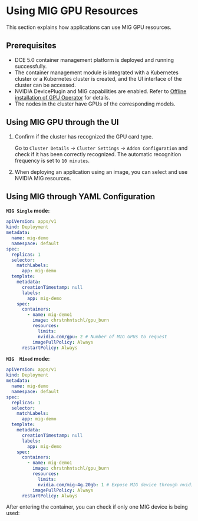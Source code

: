 # Using MIG GPU Resources

This section explains how applications can use MIG GPU resources.

## Prerequisites

- DCE 5.0 container management platform is deployed and running successfully.
- The container management module is integrated with a Kubernetes cluster or a Kubernetes cluster is created, and the UI interface of the cluster can be accessed.
- NVIDIA DevicePlugin and MIG capabilities are enabled. Refer to [Offline installation of GPU Operator](../install_nvidia_driver_of_operator.md) for details.
- The nodes in the cluster have GPUs of the corresponding models.

## Using MIG GPU through the UI

1. Confirm if the cluster has recognized the GPU card type.

    Go to `Cluster Details` -> `Cluster Settings` -> `Addon Configuration` and check if it has been correctly recognized. The automatic recognition frequency is set to `10 minutes`.

    

2. When deploying an application using an image, you can select and use NVIDIA MIG resources.

    

## Using MIG through YAML Configuration

**`MIG Single` mode:**

```yaml
apiVersion: apps/v1
kind: Deployment
metadata:
  name: mig-demo
  namespace: default
spec:
  replicas: 1
  selector:
    matchLabels:
      app: mig-demo
  template:
    metadata:
      creationTimestamp: null
      labels:
        app: mig-demo
    spec:
      containers:
        - name: mig-demo1
          image: chrstnhntschl/gpu_burn
          resources:
            limits:
            nvidia.com/gpu: 2 # Number of MIG GPUs to request
          imagePullPolicy: Always
      restartPolicy: Always
```

**`MIG  Mixed` mode:**

```yaml
apiVersion: apps/v1
kind: Deployment
metadata:
  name: mig-demo
  namespace: default
spec:
  replicas: 1
  selector:
    matchLabels:
      app: mig-demo
  template:
    metadata:
      creationTimestamp: null
      labels:
        app: mig-demo
    spec:
      containers:
        - name: mig-demo1
          image: chrstnhntschl/gpu_burn
          resources:
            limits:
            nvidia.com/mig-4g.20gb: 1 # Expose MIG device through nvidia.com/mig-g.gb resource type
          imagePullPolicy: Always
      restartPolicy: Always
```

After entering the container, you can check if only one MIG device is being used:


